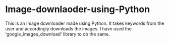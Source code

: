 # Image-downlaoder-using-Python

This is an image downloader made using Python.
It takes keywords from the user and accordingly downloads the images.
I have used the 'google_images_download' library to do the same.
